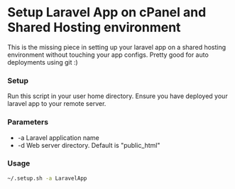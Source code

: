 # Setup Laravel App on cPanel and Shared Hosting environment
This is the missing piece in setting up your laravel app on a shared hosting environment without touching your app configs. Pretty good for auto deployments using git :)

### Setup
Run this script in your user home directory.
Ensure you have deployed your laravel app to your remote server.

### Parameters
- -a Laravel application name 
- -d Web server directory. Default is "public_html"

### Usage
```bash
~/.setup.sh -a LaravelApp
```


